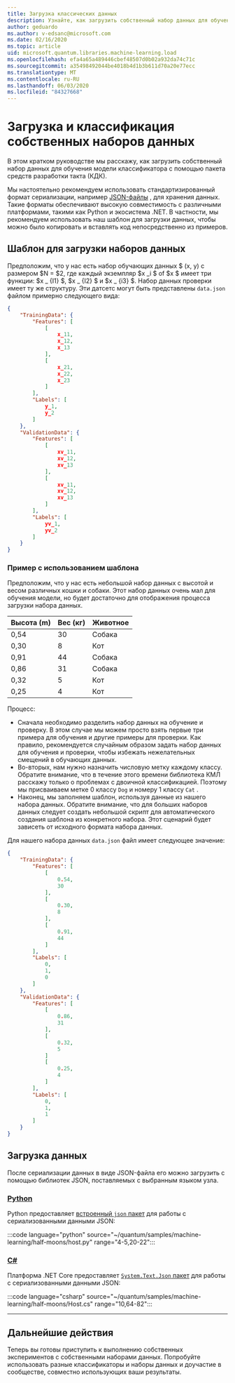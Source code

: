 ```yaml
---
title: Загрузка классических данных
description: Узнайте, как загрузить собственный набор данных для обучения модели-классификатора с помощью Microsoft Quantum Development Kit (КДК).
author: geduardo
ms.author: v-edsanc@microsoft.com
ms.date: 02/16/2020
ms.topic: article
uid: microsoft.quantum.libraries.machine-learning.load
ms.openlocfilehash: efa4a65a489446cbef48507d0b02a932da74c71c
ms.sourcegitcommit: a35498492044be4018b4d1b3b611d70a20e77ecc
ms.translationtype: MT
ms.contentlocale: ru-RU
ms.lasthandoff: 06/03/2020
ms.locfileid: "84327668"
---
```

# <a name="load-and-classify-your-own-datasets"></a>Загрузка и классификация собственных наборов данных

В этом кратком руководстве мы расскажу, как загрузить собственный набор данных для обучения модели классификатора с помощью пакета средств разработки такта (КДК).

Мы настоятельно рекомендуем использовать стандартизированный формат сериализации, например [JSON-файлы](https://en.wikipedia.org/wiki/JSON) , для хранения данных.
Такие форматы обеспечивают высокую совместимость с различными платформами, такими как Python и экосистема .NET.
В частности, мы рекомендуем использовать наш шаблон для загрузки данных, чтобы можно было копировать и вставлять код непосредственно из примеров.

## <a name="template-for-loading-your-datasets"></a>Шаблон для загрузки наборов данных

Предположим, что у нас есть набор обучающих данных $ (x, y) с размером $N = $2, где каждый экземпляр $x _i $ of $x $ имеет три функции: $x _ {I1} $, $x _ {I2} $ и $x _ {i3} $.
Набор данных проверки имеет ту же структуру.
Эти датсетс могут быть представлены `data.json` файлом примерно следующего вида:

```json
{
    "TrainingData": {
        "Features": [
            [
                x_11,
                x_12,
                x_13
            ],
            [
                x_21,
                x_22,
                x_23
            ]
        ],
        "Labels": [
            y_1,
            y_2
        ]
    },
    "ValidationData": {
        "Features": [
            [
                xv_11,
                xv_12,
                xv_13
            ],
            [
                xv_11,
                xv_12,
                xv_13
            ]
        ],
        "Labels": [
            yv_1,
            yv_2
        ]
    }
}
```

### <a name="example-using-the-template"></a>Пример с использованием шаблона

Предположим, что у нас есть небольшой набор данных с высотой и весом различных кошки и собаки. Этот набор данных очень мал для обучения модели, но будет достаточно для отображения процесса загрузки набора данных.

| Высота (m) | Вес (кг) | Животное |
|-----------|------------|--------|
| 0,54      | 30         | Собака    |
| 0,30      | 8          | Кот    |
| 0,91      | 44         | Собака    |
| 0,86      | 31          | Собака    |
| 0,32      | 5         | Кот    |
| 0,25      | 4          | Кот    |

Процесс:

- Сначала необходимо разделить набор данных на обучение и проверку. В этом случае мы можем просто взять первые три примера для обучения и другие примеры для проверки. Как правило, рекомендуется случайным образом задать набор данных для обучения и проверки, чтобы избежать нежелательных смещений в обучающих данных.
- Во-вторых, нам нужно назначить числовую метку каждому классу. Обратите внимание, что в течение этого времени библиотека КМЛ расскажу только о проблемах с двоичной классификацией. Поэтому мы присваиваем метке 0 классу `Dog` и номеру 1 классу `Cat` .
- Наконец, мы заполняем шаблон, используя данные из нашего набора данных. Обратите внимание, что для больших наборов данных следует создать небольшой скрипт для автоматического создания шаблона из конкретного набора. Этот сценарий будет зависеть от исходного формата набора данных.

Для нашего набора данных `data.json` файл имеет следующее значение:

```json
{
    "TrainingData": {
        "Features": [
            [
                0.54,
                30
            ],
            [
                0.30,
                8
            ],
            [
                0.91,
                44
            ]
        ],
        "Labels": [
            0,
            1,
            0
        ]
    },
    "ValidationData": {
        "Features": [
            [
                0.86,
                31
            ],
            [
                0.32,
                5
            ]
            [
                0.25,
                4
            ]
        ],
        "Labels": [
            0,
            1,
            1
        ]
    }
}

```

## <a name="loading-the-data"></a>Загрузка данных

После сериализации данных в виде JSON-файла его можно загрузить с помощью библиотек JSON, поставляемых с выбранным языком узла.

### <a name="python"></a>[Python](#tab/tabid-python)

Python предоставляет [встроенный `json` пакет](https://docs.python.org/3.7/library/json.html) для работы с сериализованными данными JSON:

:::code language="python" source="~/quantum/samples/machine-learning/half-moons/host.py" range="4-5,20-22":::

### <a name="c"></a>[C#](#tab/tabid-csharp)

Платформа .NET Core предоставляет [ `System.Text.Json` пакет](https://www.nuget.org/packages/System.Text.Json) для работы с сериализованными данными JSON:

:::code language="csharp" source="~/quantum/samples/machine-learning/half-moons/Host.cs" range="10,64-82":::

***

## <a name="next-steps"></a>Дальнейшие действия

Теперь вы готовы приступить к выполнению собственных экспериментов с собственными наборами данных. Попробуйте использовать разные классификаторы и наборы данных и доучастие в сообществе, совместно использующих ваши результаты.

